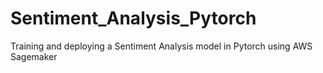 # Sentiment_Analysis_Pytorch
Training and deploying a Sentiment Analysis model in Pytorch using AWS Sagemaker
